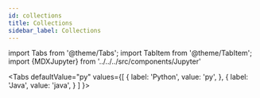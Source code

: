 ```yaml
---
id: collections
title: Collections
sidebar_label: Collections
---
```


import Tabs from '@theme/Tabs';
import TabItem from '@theme/TabItem';
import {MDXJupyter} from '../../../src/components/Jupyter'


<Tabs
  defaultValue="py"
  values={[
    { label: 'Python', value: 'py', },
    { label: 'Java', value: 'java', }
  ]
}>

<TabItem value="py">

<MDXJupyter filePath="collections/python.ipynb"/>

</TabItem>

<TabItem value="java">

<MDXJupyter filePath="collections/java.ipynb"/>

</TabItem>
</Tabs>